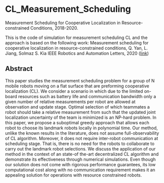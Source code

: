 # CL_Measurement_Scheduling
Measurement Scheduling for Cooperative Localization in Resource-constrained Conditions, 2018-2020.

This is the code of simulation for measurement scheduling CL and the approach is based on the following work:
Measurement scheduling for cooperative localization in resource-constrained conditions, Q. Yan, L. Jiang, Solmaz S. Kia IEEE Robotics and Automation Letters, 2020 ([link](https://ieeexplore.ieee.org/abstract/document/8972554))

## Abstract

This paper studies the measurement scheduling problem for a group of N mobile robots moving on a flat surface that are preforming cooperative localization (CL). We consider a scenario in which due to the limited on-board resources such as battery life and communication bandwidth only a given number of relative measurements per robot are allowed at observation and update stage. Optimal selection of which teammates a robot should take a relative measurement from such that the updated joint localization uncertainty of the team is minimized is an NP-hard problem. In this paper, we propose a suboptimal greedy approach that allows each robot to choose its landmark robots locally in polynomial time. Our method, unlike the known results in the literature, does not assume full-observability of CL algorithm. Moreover, it does not require inter-robot communication at scheduling stage. That is, there is no need for the robots to collaborate to carry out the landmark robot selections. We discuss the application of our method in the context of an state-of the-art decentralized CL algorithm and demonstrate its effectiveness through numerical simulations. Even though our solution does not come with rigorous performance guarantees, its low computational cost along with no communication requirement makes it an appealing solution for operations with resource constrained robots.
